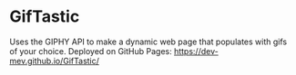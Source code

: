 # GifTastic
Uses the GIPHY API to make a dynamic web page that populates with gifs of your choice. Deployed on GitHub Pages: https://dev-mev.github.io/GifTastic/
